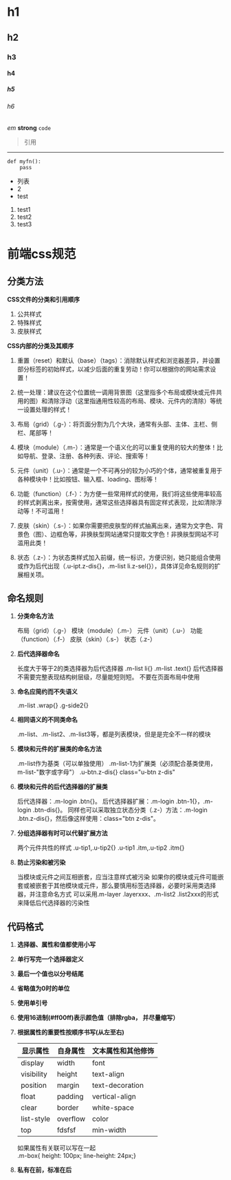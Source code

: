 # h1
## h2
### h3
#### h4
##### h5
###### h6
*em*
**strong**
`code`
> 引用

---

```
def myfn():
	pass
```

- 列表
- 2
- test

1. test1
2. test2
3. test3


# 前端css规范




## 分类方法
**CSS文件的分类和引用顺序**

1. 公共样式
2. 特殊样式
3. 皮肤样式 
    
**CSS内部的分类及其顺序**

1. 重置（reset）和默认（base）（tags）：消除默认样式和浏览器差异，并设置部分标签的初始样式，以减少后面的重复劳动！你可以根据你的网站需求设置！

2. 统一处理：建议在这个位置统一调用背景图（这里指多个布局或模块或元件共用的图）和清除浮动（这里指通用性较高的布局、模块、元件内的清除）等统一设置处理的样式！

3. 布局（grid）（.g-）：将页面分割为几个大块，通常有头部、主体、主栏、侧栏、尾部等！

4. 模块（module）（.m-）：通常是一个语义化的可以重复使用的较大的整体！比如导航、登录、注册、各种列表、评论、搜索等！

5. 元件（unit）（.u-）：通常是一个不可再分的较为小巧的个体，通常被重复用于各种模块中！比如按钮、输入框、loading、图标等！

6. 功能（function）（.f-）：为方便一些常用样式的使用，我们将这些使用率较高的样式剥离出来，按需使用，通常这些选择器具有固定样式表现，比如清除浮动等！不可滥用！

7. 皮肤（skin）（.s-）：如果你需要把皮肤型的样式抽离出来，通常为文字色、背景色（图）、边框色等，非换肤型网站通常只提取文字色！非换肤型网站不可滥用此类！

8. 状态（.z-）：为状态类样式加入前缀，统一标识，方便识别，她只能组合使用或作为后代出现（.u-ipt.z-dis{}，.m-list li.z-sel{}），具体详见命名规则的扩展相关项。




## 命名规则
1. **分类命名方法**

    布局（grid）（.g-）
    模块（module）（.m-）
    元件（unit）（.u-）
    功能（function）（.f-）
    皮肤（skin）（.s-）
    状态（.z-）
 
2. **后代选择器命名**

	长度大于等于2的类选择器为后代选择器
    .m-list li{}
    .m-list .text{}
    后代选择器不需要完整表现结构树层级，尽量能短则短。
    不要在页面布局中使用
  
3. **命名应简约而不失语义**

    .m-list .wrap{}
    .g-side2{}
    
4. **相同语义的不同类命名**

	.m-list、.m-list2、.m-list3等，都是列表模块，但是是完全不一样的模块
    
5. **模块和元件的扩展类的命名方法**

    .m-list作为基类（可以单独使用）
    .m-list-1为扩展类（必须配合基类使用，m-list-"数字或字母"）
    .u-btn.z-dis{}  class="u-btn z-dis"

6. **模块和元件的后代选择器的扩展类**

    后代选择器：.m-login .btn{}。
	后代选择器扩展：.m-login .btn-1{}，.m-login .btn-dis{}。
    同样也可以采取独立状态分类（.z-）方法：.m-login .btn.z-dis{}，然后像这样使用：class="btn z-dis"。

7. **分组选择器有时可以代替扩展方法**

	两个元件共性的样式
	.u-tip1,.u-tip2{}
	.u-tip1 .itm,.u-tip2 .itm{}
    
8. **防止污染和被污染**

	当模块或元件之间互相嵌套，应当注意样式被污染
    如果你的模块或元件可能嵌套或被嵌套于其他模块或元件，那么要慎用标签选择器，必要时采用类选择器，并注意命名方式
    可以采用.m-layer .layerxxx、.m-list2 .list2xxx的形式来降低后代选择器的污染性



## 代码格式
1. **选择器、属性和值都使用小写**
2. **单行写完一个选择器定义**
3. **最后一个值也以分号结尾**
4. **省略值为0时的单位**
5. **使用单引号**
6. **使用16进制(#ff00ff)表示颜色值（排除rgba， 并尽量缩写）**
7. **根据属性的重要性按顺序书写(从左至右)**

    |显示属性   |自身属性 |文本属性和其他修饰|
    |-          |-        |-                 |
    |display    |width    |font              |
    |visibility |height   |text-align        |
    |position   |margin   |text-decoration   |
    |float      |padding  |vertical-align    |
    |clear      |border   |white-space       |
    |list-style |overflow |color             |
    |top|fdsfsf |min-width|background        |

    如果属性有关联可以写在一起    
    .m-box{ height: 100px; line-height: 24px;}

8. **私有在前，标准在后**



























